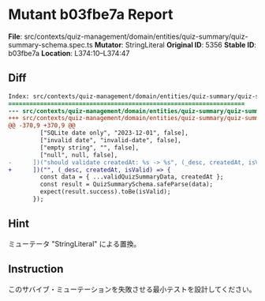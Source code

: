 # Mutant b03fbe7a Report

**File**: src/contexts/quiz-management/domain/entities/quiz-summary/quiz-summary-schema.spec.ts
**Mutator**: StringLiteral
**Original ID**: 5356
**Stable ID**: b03fbe7a
**Location**: L374:10–L374:47

## Diff

```diff
Index: src/contexts/quiz-management/domain/entities/quiz-summary/quiz-summary-schema.spec.ts
===================================================================
--- src/contexts/quiz-management/domain/entities/quiz-summary/quiz-summary-schema.spec.ts	original
+++ src/contexts/quiz-management/domain/entities/quiz-summary/quiz-summary-schema.spec.ts	mutated #5356
@@ -370,9 +370,9 @@
         ["SQLite date only", "2023-12-01", false],
         ["invalid date", "invalid-date", false],
         ["empty string", "", false],
         ["null", null, false],
-      ])("should validate createdAt: %s -> %s", (_desc, createdAt, isValid) => {
+      ])("", (_desc, createdAt, isValid) => {
         const data = { ...validQuizSummaryData, createdAt };
         const result = QuizSummarySchema.safeParse(data);
         expect(result.success).toBe(isValid);
       });
```

## Hint

ミューテータ "StringLiteral" による置換。

## Instruction

このサバイブ・ミューテーションを失敗させる最小テストを設計してください。
